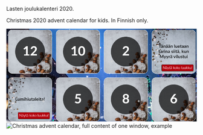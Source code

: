Lasten joulukalenteri 2020.

Christmas 2020 advent calendar for kids. In Finnish only. 

![Christmas advent calendar, two windows open](kalenteri2.png)
![Christmas advent calendar, full content of one window, example](kalenteri1.png)